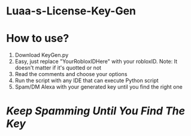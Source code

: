 # Luaa-s-License-Key-Gen
# How to use?
1. Download KeyGen.py
2. Easy, just replace "YourRobloxIDHere" with your robloxID.
Note: It doesn't matter if it's quotted or not
3. Read the comments and choose your options
4. Run the script with any IDE that can execute Python script
5. Spam/DM Alexa with your generated key until you find the right one 

# *Keep Spamming Until You Find The Key*
